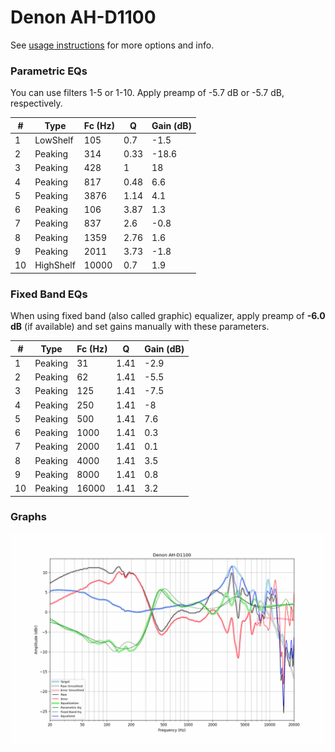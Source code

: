 # Denon AH-D1100
See [usage instructions](https://github.com/jaakkopasanen/AutoEq#usage) for more options and info.

### Parametric EQs
You can use filters 1-5 or 1-10. Apply preamp of -5.7 dB or -5.7 dB, respectively.

|   # | Type      |   Fc (Hz) |    Q |   Gain (dB) |
|-----|-----------|-----------|------|-------------|
|   1 | LowShelf  |       105 | 0.7  |        -1.5 |
|   2 | Peaking   |       314 | 0.33 |       -18.6 |
|   3 | Peaking   |       428 | 1    |        18   |
|   4 | Peaking   |       817 | 0.48 |         6.6 |
|   5 | Peaking   |      3876 | 1.14 |         4.1 |
|   6 | Peaking   |       106 | 3.87 |         1.3 |
|   7 | Peaking   |       837 | 2.6  |        -0.8 |
|   8 | Peaking   |      1359 | 2.76 |         1.6 |
|   9 | Peaking   |      2011 | 3.73 |        -1.8 |
|  10 | HighShelf |     10000 | 0.7  |         1.9 |

### Fixed Band EQs
When using fixed band (also called graphic) equalizer, apply preamp of **-6.0 dB** (if available) and set gains manually with these parameters.

|   # | Type    |   Fc (Hz) |    Q |   Gain (dB) |
|-----|---------|-----------|------|-------------|
|   1 | Peaking |        31 | 1.41 |        -2.9 |
|   2 | Peaking |        62 | 1.41 |        -5.5 |
|   3 | Peaking |       125 | 1.41 |        -7.5 |
|   4 | Peaking |       250 | 1.41 |        -8   |
|   5 | Peaking |       500 | 1.41 |         7.6 |
|   6 | Peaking |      1000 | 1.41 |         0.3 |
|   7 | Peaking |      2000 | 1.41 |         0.1 |
|   8 | Peaking |      4000 | 1.41 |         3.5 |
|   9 | Peaking |      8000 | 1.41 |         0.8 |
|  10 | Peaking |     16000 | 1.41 |         3.2 |

### Graphs
![](./Denon%20AH-D1100.png)
